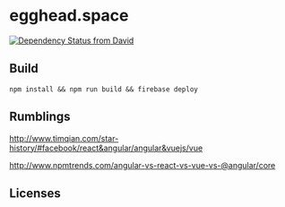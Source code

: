 # egghead.space

[![Dependency Status from David](https://david-dm.org/sne11ius/egghead.space.svg)](https://david-dm.org/sne11ius/egghead.space)

## Build

`npm install && npm run build && firebase deploy`

## Rumblings

http://www.timqian.com/star-history/#facebook/react&angular/angular&vuejs/vue

http://www.npmtrends.com/angular-vs-react-vs-vue-vs-@angular/core

## Licenses
